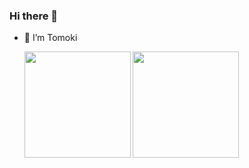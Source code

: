### Hi there 👋

<!--
**tomoki1590/tomoki1590** is a ✨ _special_ ✨ repository because its `README.md` (this file) appears on your GitHub profile.

Here are some ideas to get you started:

- 🔭 I’m currently working on ...
- 🌱 I’m currently learning ...
- 👯 I’m looking to collaborate on ...
- 🤔 I’m looking for help with ...
- 💬 Ask me about ...
- 📫 How to reach me: ...
- 😄 Pronouns: ...
- ⚡ Fun fact: ...
-->

- 🤔 I’m Tomoki

  <a href="https://github.com/tocoteron%22%3E">
  <img align="left" height="170px" src="https://github-readme-stats.vercel.app/api?username=tomoki1590&count_private=true&show_icons=true&theme=dracula" />
</a>

　<a href="https://github.com/tocoteron%22%3E">
  <img align="left" height="170px" src="https://github-readme-stats.vercel.app/api/top-langs/?username=tomoki1590&layout=compact&theme=dracula" />
</a>
</p>
